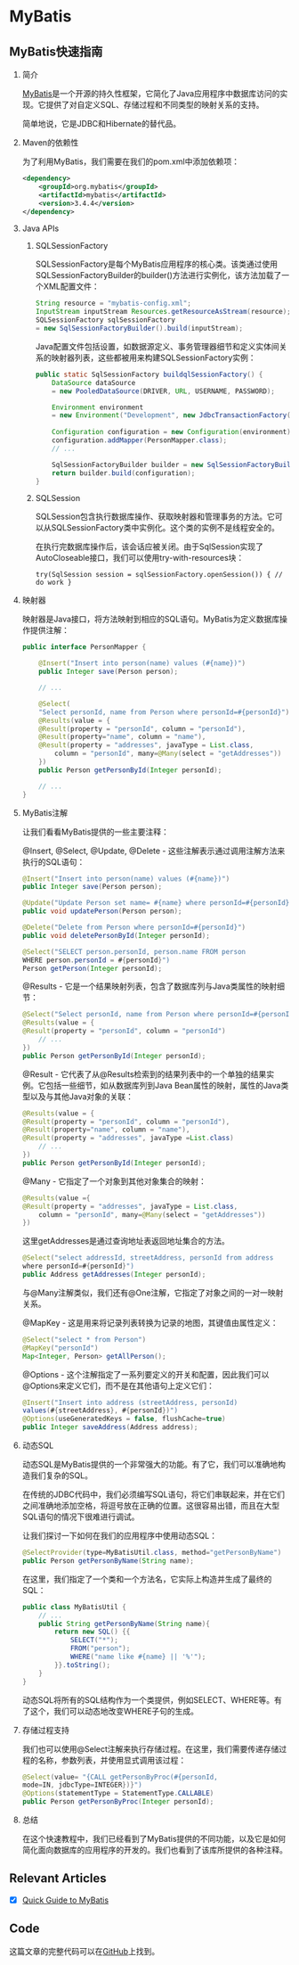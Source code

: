 # MyBatis

## MyBatis快速指南

1. 简介

    [MyBatis](http://www.mybatis.org/mybatis-3/index.html)是一个开源的持久性框架，它简化了Java应用程序中数据库访问的实现。它提供了对自定义SQL、存储过程和不同类型的映射关系的支持。

    简单地说，它是JDBC和Hibernate的替代品。

2. Maven的依赖性

    为了利用MyBatis，我们需要在我们的pom.xml中添加依赖项：

    ```xml
    <dependency>
        <groupId>org.mybatis</groupId>
        <artifactId>mybatis</artifactId>
        <version>3.4.4</version>
    </dependency>
    ```

3. Java APIs

    1. SQLSessionFactory

        SQLSessionFactory是每个MyBatis应用程序的核心类。该类通过使用SQLSessionFactoryBuilder的builder()方法进行实例化，该方法加载了一个XML配置文件：

        ```java
        String resource = "mybatis-config.xml";
        InputStream inputStream Resources.getResourceAsStream(resource);
        SQLSessionFactory sqlSessionFactory
        = new SqlSessionFactoryBuilder().build(inputStream);
        ```

        Java配置文件包括设置，如数据源定义、事务管理器细节和定义实体间关系的映射器列表，这些都被用来构建SQLSessionFactory实例：

        ```java
        public static SqlSessionFactory buildqlSessionFactory() {
            DataSource dataSource 
            = new PooledDataSource(DRIVER, URL, USERNAME, PASSWORD);

            Environment environment 
            = new Environment("Development", new JdbcTransactionFactory(), dataSource);
                
            Configuration configuration = new Configuration(environment);
            configuration.addMapper(PersonMapper.class);
            // ...

            SqlSessionFactoryBuilder builder = new SqlSessionFactoryBuilder();
            return builder.build(configuration);
        }
        ```

    2. SQLSession

        SQLSession包含执行数据库操作、获取映射器和管理事务的方法。它可以从SQLSessionFactory类中实例化。这个类的实例不是线程安全的。

        在执行完数据库操作后，该会话应被关闭。由于SqlSession实现了AutoCloseable接口，我们可以使用try-with-resources块：

        `try(SqlSession session = sqlSessionFactory.openSession()) { // do work }`

4. 映射器

    映射器是Java接口，将方法映射到相应的SQL语句。MyBatis为定义数据库操作提供注解：

    ```java
    public interface PersonMapper {

        @Insert("Insert into person(name) values (#{name})")
        public Integer save(Person person);

        // ...

        @Select(
        "Select personId, name from Person where personId=#{personId}")
        @Results(value = {
        @Result(property = "personId", column = "personId"),
        @Result(property="name", column = "name"),
        @Result(property = "addresses", javaType = List.class,
            column = "personId", many=@Many(select = "getAddresses"))
        })
        public Person getPersonById(Integer personId);

        // ...
    }
    ```

5. MyBatis注解

    让我们看看MyBatis提供的一些主要注释：

    @Insert, @Select, @Update, @Delete - 这些注解表示通过调用注解方法来执行的SQL语句：

    ```java
    @Insert("Insert into person(name) values (#{name})")
    public Integer save(Person person);

    @Update("Update Person set name= #{name} where personId=#{personId}")
    public void updatePerson(Person person);

    @Delete("Delete from Person where personId=#{personId}")
    public void deletePersonById(Integer personId);

    @Select("SELECT person.personId, person.name FROM person 
    WHERE person.personId = #{personId}")
    Person getPerson(Integer personId);
    ```

    @Results - 它是一个结果映射列表，包含了数据库列与Java类属性的映射细节：

    ```java
    @Select("Select personId, name from Person where personId=#{personId}")
    @Results(value = {
    @Result(property = "personId", column = "personId")
        // ...   
    })
    public Person getPersonById(Integer personId);
    ```

    @Result - 它代表了从@Results检索到的结果列表中的一个单独的结果实例。它包括一些细节，如从数据库列到Java Bean属性的映射，属性的Java类型以及与其他Java对象的关联：

    ```java
    @Results(value = {
    @Result(property = "personId", column = "personId"),
    @Result(property="name", column = "name"),
    @Result(property = "addresses", javaType =List.class) 
        // ... 
    })
    public Person getPersonById(Integer personId);
    ```

    @Many - 它指定了一个对象到其他对象集合的映射：

    ```java
    @Results(value ={
    @Result(property = "addresses", javaType = List.class, 
        column = "personId", many=@Many(select = "getAddresses"))
    })
    ```

    这里getAddresses是通过查询地址表返回地址集合的方法。

    ```java
    @Select("select addressId, streetAddress, personId from address 
    where personId=#{personId}")
    public Address getAddresses(Integer personId);
    ```

    与@Many注解类似，我们还有@One注解，它指定了对象之间的一对一映射关系。

    @MapKey - 这是用来将记录列表转换为记录的地图，其键值由属性定义：

    ```java
    @Select("select * from Person")
    @MapKey("personId")
    Map<Integer, Person> getAllPerson();
    ```

    @Options - 这个注解指定了一系列要定义的开关和配置，因此我们可以@Options来定义它们，而不是在其他语句上定义它们：

    ```java
    @Insert("Insert into address (streetAddress, personId) 
    values(#{streetAddress}, #{personId})")
    @Options(useGeneratedKeys = false, flushCache=true)
    public Integer saveAddress(Address address);
    ```

6. 动态SQL

    动态SQL是MyBatis提供的一个非常强大的功能。有了它，我们可以准确地构造我们复杂的SQL。

    在传统的JDBC代码中，我们必须编写SQL语句，将它们串联起来，并在它们之间准确地添加空格，将逗号放在正确的位置。这很容易出错，而且在大型SQL语句的情况下很难进行调试。

    让我们探讨一下如何在我们的应用程序中使用动态SQL：

    ```java
    @SelectProvider(type=MyBatisUtil.class, method="getPersonByName")
    public Person getPersonByName(String name);
    ```

    在这里，我们指定了一个类和一个方法名，它实际上构造并生成了最终的SQL：

    ```java
    public class MyBatisUtil {
        // ...
        public String getPersonByName(String name){
            return new SQL() {{
                SELECT("*");
                FROM("person");
                WHERE("name like #{name} || '%'");
            }}.toString();
        }
    }
    ```

    动态SQL将所有的SQL结构作为一个类提供，例如SELECT、WHERE等。有了这个，我们可以动态地改变WHERE子句的生成。

7. 存储过程支持

    我们也可以使用@Select注解来执行存储过程。在这里，我们需要传递存储过程的名称，参数列表，并使用显式调用该过程：

    ```java
    @Select(value= "{CALL getPersonByProc(#{personId,
    mode=IN, jdbcType=INTEGER})}")
    @Options(statementType = StatementType.CALLABLE)
    public Person getPersonByProc(Integer personId);
    ```

8. 总结

    在这个快速教程中，我们已经看到了MyBatis提供的不同功能，以及它是如何简化面向数据库的应用程序的开发的。我们也看到了该库所提供的各种注释。

## Relevant Articles

- [x] [Quick Guide to MyBatis](https://www.baeldung.com/mybatis)

## Code

这篇文章的完整代码可以在[GitHub](https://github.com/eugenp/tutorials/tree/master/mybatis)上找到。
